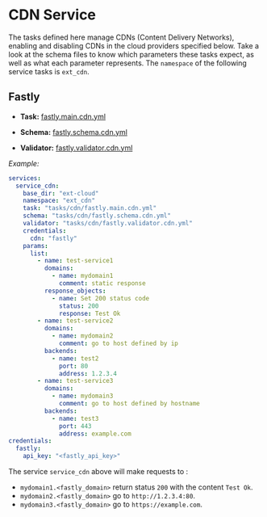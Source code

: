 # CDN Service

The tasks defined here manage CDNs (Content Delivery Networks), enabling and disabling CDNs in the cloud providers specified below. Take a look at the schema files to know which parameters these tasks expect, as well as what each parameter represents. The `namespace` of the following service tasks is `ext_cdn`.

## Fastly

- **Task:** [fastly.main.cdn.yml](fastly/fastly.main.cdn.yml)

- **Schema:** [fastly.schema.cdn.yml](fastly/fastly.schema.cdn.yml)

- **Validator:** [fastly.validator.cdn.yml](fastly/fastly.validator.cdn.yml)

_Example:_

```yaml
services:
  service_cdn:
    base_dir: "ext-cloud"
    namespace: "ext_cdn"
    task: "tasks/cdn/fastly.main.cdn.yml"
    schema: "tasks/cdn/fastly.schema.cdn.yml"
    validator: "tasks/cdn/fastly.validator.cdn.yml"
    credentials:
      cdn: "fastly"
    params:
      list:
        - name: test-service1
          domains:
            - name: mydomain1
              comment: static response
          response_objects:
            - name: Set 200 status code
              status: 200
              response: Test Ok
        - name: test-service2
          domains:
            - name: mydomain2
              comment: go to host defined by ip
          backends:
            - name: test2
              port: 80
              address: 1.2.3.4
        - name: test-service3
          domains:
            - name: mydomain3
              comment: go to host defined by hostname
          backends:
            - name: test3
              port: 443
              address: example.com
credentials:
  fastly:
    api_key: "<fastly_api_key>"
```

The service `service_cdn` above will make requests to :

- `mydomain1.<fastly_domain>` return status `200` with the content `Test Ok`.
- `mydomain2.<fastly_domain>` go to `http://1.2.3.4:80`.
- `mydomain3.<fastly_domain>` go to `https://example.com`.


